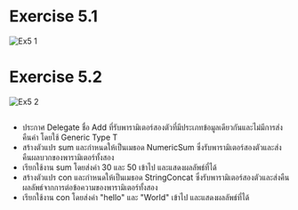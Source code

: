 # Exercise 5.1
![Ex5 1](https://github.com/65030179179Pattarapon/03376836-OOP-2566-Lab-15/assets/144198506/9bca955a-3c80-42de-adcb-89df9fffd77d)

# Exercise 5.2
![Ex5 2](https://github.com/65030179179Pattarapon/03376836-OOP-2566-Lab-15/assets/144198506/09aadf70-a67f-4ca1-80ac-f4b3063d2b2d)

##
- ประกาศ Delegate ชื่อ Add<T> ที่รับพารามิเตอร์สองตัวที่มีประเภทข้อมูลเดียวกันและไม่มีการส่งคืนค่า โดยใช้ Generic Type T
- สร้างตัวแปร sum และกำหนดให้เป็นเมธอด NumericSum ซึ่งรับพารามิเตอร์สองตัวและส่งคืนผลบวกของพารามิเตอร์ทั้งสอง
- เรียกใช้งาน sum โดยส่งค่า 30 และ 50 เข้าไป และแสดงผลลัพธ์ที่ได้
- สร้างตัวแปร con และกำหนดให้เป็นเมธอด StringConcat ซึ่งรับพารามิเตอร์สองตัวและส่งคืนผลลัพธ์จากการต่อข้อความของพารามิเตอร์ทั้งสอง
- เรียกใช้งาน con โดยส่งค่า "hello" และ "World" เข้าไป และแสดงผลลัพธ์ที่ได้
